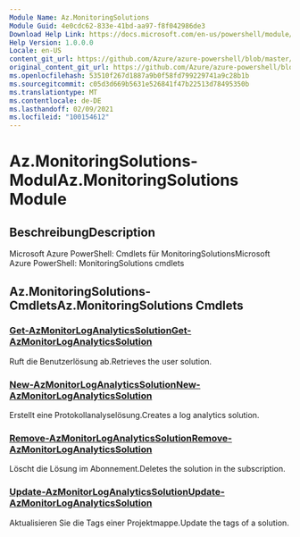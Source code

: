 ```yaml
---
Module Name: Az.MonitoringSolutions
Module Guid: 4e0cdc62-833e-41bd-aa97-f8f042986de3
Download Help Link: https://docs.microsoft.com/en-us/powershell/module/az.monitoringsolutions
Help Version: 1.0.0.0
Locale: en-US
content_git_url: https://github.com/Azure/azure-powershell/blob/master/src/MonitoringSolutions/help/Az.MonitoringSolutions.md
original_content_git_url: https://github.com/Azure/azure-powershell/blob/master/src/MonitoringSolutions/help/Az.MonitoringSolutions.md
ms.openlocfilehash: 53510f267d1887a9b0f58fd799229741a9c28b1b
ms.sourcegitcommit: c05d3d669b5631e526841f47b22513d78495350b
ms.translationtype: MT
ms.contentlocale: de-DE
ms.lasthandoff: 02/09/2021
ms.locfileid: "100154612"
---
```

# <span data-ttu-id="beeb9-101">Az.MonitoringSolutions-Modul</span><span class="sxs-lookup"><span data-stu-id="beeb9-101">Az.MonitoringSolutions Module</span></span>
## <span data-ttu-id="beeb9-102">Beschreibung</span><span class="sxs-lookup"><span data-stu-id="beeb9-102">Description</span></span>
<span data-ttu-id="beeb9-103">Microsoft Azure PowerShell: Cmdlets für MonitoringSolutions</span><span class="sxs-lookup"><span data-stu-id="beeb9-103">Microsoft Azure PowerShell: MonitoringSolutions cmdlets</span></span>

## <span data-ttu-id="beeb9-104">Az.MonitoringSolutions-Cmdlets</span><span class="sxs-lookup"><span data-stu-id="beeb9-104">Az.MonitoringSolutions Cmdlets</span></span>
### [<span data-ttu-id="beeb9-105">Get-AzMonitorLogAnalyticsSolution</span><span class="sxs-lookup"><span data-stu-id="beeb9-105">Get-AzMonitorLogAnalyticsSolution</span></span>](Get-AzMonitorLogAnalyticsSolution.md)
<span data-ttu-id="beeb9-106">Ruft die Benutzerlösung ab.</span><span class="sxs-lookup"><span data-stu-id="beeb9-106">Retrieves the user solution.</span></span>

### [<span data-ttu-id="beeb9-107">New-AzMonitorLogAnalyticsSolution</span><span class="sxs-lookup"><span data-stu-id="beeb9-107">New-AzMonitorLogAnalyticsSolution</span></span>](New-AzMonitorLogAnalyticsSolution.md)
<span data-ttu-id="beeb9-108">Erstellt eine Protokollanalyselösung.</span><span class="sxs-lookup"><span data-stu-id="beeb9-108">Creates a log analytics solution.</span></span>

### [<span data-ttu-id="beeb9-109">Remove-AzMonitorLogAnalyticsSolution</span><span class="sxs-lookup"><span data-stu-id="beeb9-109">Remove-AzMonitorLogAnalyticsSolution</span></span>](Remove-AzMonitorLogAnalyticsSolution.md)
<span data-ttu-id="beeb9-110">Löscht die Lösung im Abonnement.</span><span class="sxs-lookup"><span data-stu-id="beeb9-110">Deletes the solution in the subscription.</span></span>

### [<span data-ttu-id="beeb9-111">Update-AzMonitorLogAnalyticsSolution</span><span class="sxs-lookup"><span data-stu-id="beeb9-111">Update-AzMonitorLogAnalyticsSolution</span></span>](Update-AzMonitorLogAnalyticsSolution.md)
<span data-ttu-id="beeb9-112">Aktualisieren Sie die Tags einer Projektmappe.</span><span class="sxs-lookup"><span data-stu-id="beeb9-112">Update the tags of a solution.</span></span>

